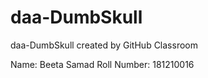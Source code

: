# daa-DumbSkull
daa-DumbSkull created by GitHub Classroom

Name: Beeta Samad
Roll Number: 181210016
